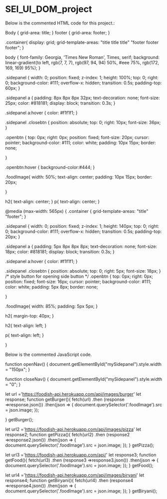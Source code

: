 # SEI_UI_DOM_project

Below is the commented HTML code for this project.:

<!-- <!DOCTYPE html>
<html lang="en">
    <head>
        <title>UI-Project,Making-you-hungry  :)</title>
        <meta charset="UTF-8">
        <meta name="viewport" content="width=device-width, initial-scale=1">
        <link href="css/style.css" rel="stylesheet">
    </head>
    <body>
        <div id="mySidepanel" class="sidepanel">

        // Above is the side panel ID the JS code accesses this ID to set it's width to 150px when the side panel is open and 0px when the sidepanel is closed.

            //Below are examples of a links that do not have a value associted with them on page load.
            
             javascript:void(0) acts as a place holder with an undefined value until the appropriate function is called and a new value state is passed in.
            CloseNav, getBurger,getPizza are examples of the functions in JavaScript which pas in values.


            <a href="javascript:void(0)" class="closebtn" onclick="closeNav()">×</a>
            <a href="javascript:void(0)"; onclick="getBurger();"  >Burgers</a>
            <a href="javascript:void(0)"; onclick="getPizza();"  >Pizza</a>
            <a href="javascript:void(0)"; onclick="getFood();"  >Random Food</a>
            <a href="javascript:void(0)"; onclick="getBiryani();"  >Biryani</a>
          </div>
          
            /// opens the sidepanel navagation bar

          <button class="openbtn" onclick="openNav()">☰ Image Menu</button>  
          <h2>Food Images</h2>
          <p>Enjoy the images of food!</p>
          // the below div is a location holder for the images being passed in from the JS functions called above.
          <div>
             <img class = "foodImage" src="">
          </div>
            
        <script src="script.js" ></script>
    </body>
</html> -->

<!-- Below follows the CSS with relavent notation. -->



<!-- // Below is a simple grid set up which faciltates the adaptive media for smaller screen sizes primarily. -->


Body { grid-area: title; }
footer { grid-area: footer; }

.container{
    display: grid;
    grid-template-areas:
    "title title title"
    "footer footer footer";
}  




body {
    font-family: Georgia, 'Times New Roman', Times, serif;
    background: linear-gradient(to left, rgb(7, 7, 7), rgb(97, 94, 94) 50%, #eee 75%, rgb(172, 169, 169) 95%);
  }


<!-- //style below for the side panel attributes. -->
  
  .sidepanel  {
    width: 0;
    position: fixed;
    z-index: 1;
    height: 100%;
    top: 0;
    right: 0;
    background-color: #111;
    overflow-x: hidden;
    transition: 0.5s;
    padding-top: 60px;
  }
<!--   
  //style below for the side panel attributes. -->
  .sidepanel a {
    padding: 8px 8px 8px 32px;
    text-decoration: none;
    font-size: 25px;
    color: #818181;
    display: block;
    transition: 0.3s;
  }
  <!-- What it says  , sidepanel hover color -->
  .sidepanel a:hover {
    color: #f1f1f1;
  }
  <!-- The close button, the "x" for closing the sidepanel. -->
  .sidepanel .closebtn {
    position: absolute;
    top: 0;
    right: 10px;
    font-size: 36px;
  }
  <!-- /* style button for opening side button  */ -->
  .openbtn {
    top: 0px;
    right: 0px;
    position: fixed;
    font-size: 20px;
    cursor: pointer;
    background-color: #111;
    color: white;
    padding: 10px 15px;
    border: none;

  }

  <!-- The "open menue " button for the side panel. -->

  .openbtn:hover {
    background-color:#444;
  }

<!-- Then image properties for the images brought in from the API. -->

  .foodImage{
      width: 50%;
      text-align: center;
      padding: 10px 15px;
      border: 20px;
      
  }
 
  h2{
      text-align: center;
  }
  p{
      text-align: center;
  }
  
  <!-- The adaptive display features  for the website. -->

@media (max-width: 565px) {
  .container {
      grid-template-areas: 
      "title"
      "footer";
  }
   
 <!-- Smaller side panel for mobile display. -->
  .sidepanel  {
    width: 0;
    position: fixed;
    z-index: 1;
    height: 140px;
    top: 0;
    right: 0;
    background-color: #111;
    overflow-x: hidden;
    transition: 0.5s;
    padding-top: 20px;
  }
  <!-- Smaller font to fit in the smaller side panel. -->
  .sidepanel a {
    padding: 5px 8px 8px 8px;
    text-decoration: none;
    font-size: 18px;
    color: #818181;
    display: block;
    transition: 0.3s;
  }
  
  .sidepanel a:hover {
    color: #f1f1f1;
  }
  
  .sidepanel .closebtn {
    position: absolute;
    top: 0;
    right: 5px;
    font-size: 18px;
  }
  /* style button for opening side button  */
  .openbtn {
    top: 0px;
    right: 0px;
    position: fixed;
    font-size: 16px;
    cursor: pointer;
    background-color: #111;
    color: white;
    padding: 5px 8px;
    border: none;

  }
  <!-- Changed the food image for mobile display. -->
  .foodImage{
    width: 85%;
    padding: 5px 5px;
}

<!-- Changed text alignment and size for mobile display to allow the size pannel to fit. -->

h2{
  margin-top: 40px;
}

h2{
  text-align: left;
}

p{
  text-align: left;
}
  
}
 

 Below is the commented JavaScript code.

 function openNav() {
    document.getElementById("mySidepanel").style.width = "150px";
  }
  
function closeNav() {
    document.getElementById("mySidepanel").style.width = "0";
  }
<!-- //  The above two functions open and close the side-panel navagation panel.  The widths of the side panels are set directly in these functions for each state, open/closed.  -->

<!-- // link to the API images for Burgers, function  call the fetch commands.

Then the function retrievs the image path from th API.
This is repeated several times, varying the path and variables to make the different menue links valid.-->

let url ='https://foodish-api.herokuapp.com/api/images/burger'
let response;
  function getBurger(){
    fetch(url)
    .then (response =>response.json())
    .then(json => {
        document.querySelector('.foodImage').src = json.image;
  });

}
getBurger();

let url2 ='https://foodish-api.herokuapp.com/api/images/pizza'
let response2;
  function getPizza(){
    fetch(url2)
    .then (response2 =>response2.json())
    .then(json => {
        document.querySelector('.foodImage').src = json.image;
  });
}
getPizza();


let url3 ='https://foodish-api.herokuapp.com/api/'
let response3;
  function getFood(){
    fetch(url3)
    .then (response3 =>response3.json())
    .then(json => {
        document.querySelector('.foodImage').src = json.image;
  });
}
getFood();

let url4 ='https://foodish-api.herokuapp.com/api/images/biryani'
let response4;
  function getBiryani(){
    fetch(url4)
    .then (response4 =>response4.json())
    .then(json => {
        document.querySelector('.foodImage').src = json.image;
  });
}
getBiryani();